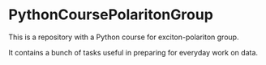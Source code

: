 # PythonCoursePolaritonGroup
This is a repository with a Python course for exciton-polariton group. 

It contains a bunch of tasks useful in preparing for everyday work on data.

